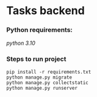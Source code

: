 # Tasks backend

### Python requirements:
<i>python 3.10 </i>

### Steps to run project

`pip install -r requirements.txt`</br>
`python manage.py migrate`</br>
`python manage.py collectstatic` </br>
`python manage.py runserver`
